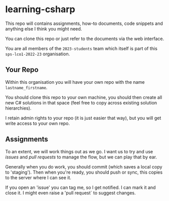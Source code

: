 # learning-csharp

This repo will contains assignments, how-to documents, code snippets and anything else I think you might need. 

You can clone this repo or just refer to the documents via the web interface. 

You are all members of the `2023-students` team which itself is part of this `sps-lco1-2022-23` organisation. 

## Your Repo

Within this organisation you will have your own repo with the name `lastname_firstname`. 

You should clone this repo to your own machine, you should then create all new C# solutions in that space (feel free to copy across existing solution hierarchies). 

I retain admin rights to your repo (it is just easier that way), but you will get write access to your own repo. 

## Assignments 

To an extent, we will work things out as we go. I want us to try and use _issues_ and _pull requests_ to manage the flow, but we can play that by ear. 

Generally when you do work, you should commit (which saves a local copy to 'staging'). Then when you're ready, you should push or sync, this copies to the server where I can see it. 

If you open an 'issue' you can tag me, so I get notified. I can mark it and close it. I might even raise a 'pull request` to suggest changes. 


